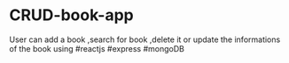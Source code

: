 # CRUD-book-app
User can add a book ,search for book ,delete it or update the informations of the book using #reactjs #express #mongoDB

